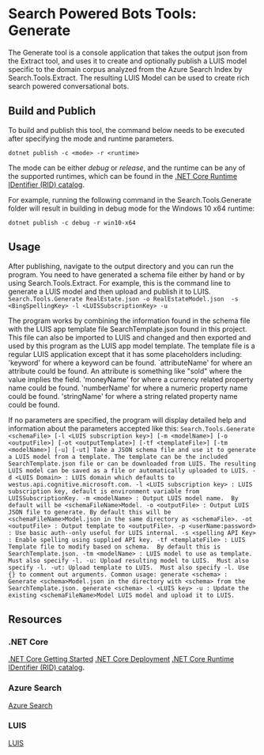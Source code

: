 # Search Powered Bots Tools: Generate

The Generate tool is a console application that takes the output json from the Extract tool, and uses it to create and optionally publish a LUIS model specific to the domain corpus analyzed from the Azure Search Index by Search.Tools.Extract. The resulting LUIS Model can be used to create rich search powered conversational bots.

## Build and Publich

To build and publish this tool, the command below needs to be executed after specifying the mode and runtime parameters.

`dotnet publish -c <mode> -r <runtime>`

The mode can be either *debug* or *release*, and the runtime can be any of the supported runtimes, which can be found in the [.NET Core Runtime IDentifier (RID) catalog](https://docs.microsoft.com/en-us/dotnet/articles/core/rid-catalog).

For example, running the following command in the Search.Tools.Generate folder will result in building in debug mode for the Windows 10 x64 runtime:

`dotnet publish -c debug -r win10-x64` 

## Usage

After publishing, navigate to the output directory and you can run the program. You need to have generated a schema file either by hand or by using Search.Tools.Extract.  For example, this is the command line to generate a LUIS model and then upload and publish it to LUIS. 
`Search.Tools.Generate RealEstate.json -o RealEstateModel.json  -s <BingSpellingKey> -l <LUISSubscriptionKey> -u`

The program works by combining the information found in the schema file with the LUIS app template file SearchTemplate.json found in this project.  
This file can also be imported to LUIS and changed and then exported and used by this program as the LUIS app model template.  The template file
is a regular LUIS application except that it has some placeholders including:
'keyword' for where a keyword can be found.
`attributeName' for where an attribute could be found. An attribute is something like "sold" where the value implies the field.
'moneyName' for where a currency related property name could be found.
'numberName' for where a numeric property name could be found.
'stringName' for where a string related property name could be found.

If no parameters are specified, the program will display detailed help and information about the parameters accepted like this:
`Search.Tools.Generate <schemaFile> [-l <LUIS subscription key>] [-m <modelName>] [-o <outputFile>] [-ot <outputTemplate>] [-tf <templateFile>] [-tm <modelName>] [-u] [-ut]
Take a JSON schema file and use it to generate a LUIS model from a template.
The template can be the included SearchTemplate.json file or can be downloaded from LUIS.
The resulting LUIS model can be saved as a file or automatically uploaded to LUIS.
-d <LUIS Domain> : LUIS domain which defaults to westus.api.cognitive.microsoft.com.
-l <LUIS subscription key> : LUIS subscription key, default is environment variable from LUISSubscriptionKey.
-m <modelName> : Output LUIS model name.  By default will be <schemaFileName>Model.
-o <outputFile> : Output LUIS JSON file to generate. By default this will be <schemaFileName>Model.json in the same directory as <schemaFile>.
-ot <outputFile> : Output template to <outputFile>.
-p <userName:password> : Use basic auth--only useful for LUIS internal.
-s <spelling API Key> : Enable spelling using supplied API key.
-tf <templateFile> : LUIS Template file to modify based on schema.  By default this is SearchTemplate.json.
-tm <modelName> : LUIS model to use as template. Must also specify -l.
-u: Upload resulting model to LUIS.  Must also specify -l.
-ut: Upload template to LUIS.  Must also specify -l.
Use {} to comment out arguments.
Common usage:
generate <schema> : Generate <schema>Model.json in the directory with <schema> from the SearchTemplate.json.
generate <schema> -l <LUIS key> -u : Update the existing <schemaFileName>Model LUIS model and upload it to LUIS.`

## Resources

### .NET Core
[.NET Core Getting Started](https://docs.microsoft.com/en-us/dotnet/articles/core/tutorials/using-with-xplat-cli)
[.NET Core Deployment](https://docs.microsoft.com/en-us/dotnet/articles/core/deploying/index)
[.NET Core Runtime IDentifier (RID) catalog](https://docs.microsoft.com/en-us/dotnet/articles/core/rid-catalog).

### Azure Search

[Azure Search](https://azure.microsoft.com/en-us/services/search/) 

### LUIS

[LUIS](https://www.luis.ai/) 